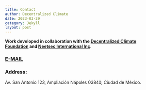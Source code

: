 ```yaml
---
title: Contact
author: Decentralized Climate
date: 2023-03-29
category: Jekyll
layout: post
---
```


**Work developed in collaboration with the [Decentralized Climate Foundation](https://decentralizedclimate.org) and [Neetsec International Inc](https://neetsec.com).**

### [E-MAIL](mailto:contact@decentralizedclimate.org)

### Address:
Av. San Antonio 123, Ampliación Nápoles
03840, Ciudad de México.



